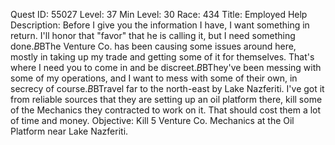 Quest ID: 55027
Level: 37
Min Level: 30
Race: 434
Title: Employed Help
Description: Before I give you the information I have, I want something in return. I'll honor that "favor" that he is calling it, but I need something done.$B$BThe Venture Co. has been causing some issues around here, mostly in taking up my trade and getting some of it for themselves. That's where I need you to come in and be discreet.$B$BThey've been messing with some of my operations, and I want to mess with some of their own, in secrecy of course.$B$BTravel far to the north-east by Lake Nazferiti. I've got it from reliable sources that they are setting up an oil platform there, kill some of the Mechanics they contracted to work on it. That should cost them a lot of time and money.
Objective: Kill 5 Venture Co. Mechanics at the Oil Platform near Lake Nazferiti.
